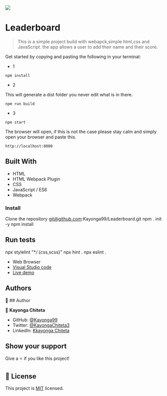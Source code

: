 ![](https://img.shields.io/badge/Microverse-blueviolet)

# Leaderboard

> This is a simple project build with webapck,simple html,css and JavaScript. the app allows a user to add their name and their score.

Get started by copying and pasting the following in your terminal: 
- 1
```
npm install
```

- 2

 This will generate a dist folder you never edit what is in there.
```
npm run build
```

- 3

```
npm start
```
The browser will open, if this is not the case please stay calm and simply open your browser and paste this.
```
http://localhost:8080
```

## Built With

- HTML
- HTML Webpack Plugin
- CSS
- JavaScript / ES6
- Webpack

### Install

Clone the repository
git@github.com:Kayonga99/Leaderboard.git
npm . init -y
npm install

## Run tests

npx stylelint "\*_/_.{css,scss}"
npx hint .
npx eslint .

- Web Browser
- [Visual Studio code](https://code.visualstudio.com/)
- [Live demo](https://silly-torrone-786ae5.netlify.app/)
## Authors

👤 ## Author

👤 **Kayonga Chiteta**

- GitHub: [@Kayonga99](https://github.com/Kayonga99)
- Twitter: [@KayongaChiteta3](https://twitter.com/KayongaChiteta3?t=gfILCjmltzGRZOx6FZ8-nQ&s=08)
- LinkedIn: [Kkayonga Chiteta](https://www.linkedin.com/in/kayonga-chiteta-776949227)

## Show your support

Give a ⭐️ if you like this project!

## 📝 License

This project is [MIT](./MIT.md) licensed.
